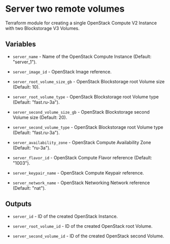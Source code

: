 # Server two remote volumes

Terraform module for creating a single OpenStack Compute V2 Instance with two
Blockstorage V3 Volumes.

## Variables

  * `server_name` - Name of the OpenStack Compute Instance
  (Default: "server_1").

  * `server_image_id` - OpenStack Image reference.

  * `server_root_volume_size_gb` - OpenStack Blockstorage root Volume size
  (Default: 10).

  * `server_root_volume_type` - OpenStack Blockstorage root Volume type
  (Default: "fast.ru-3a").

  * `server_second_volume_size_gb` - OpenStack Blockstorage second Volume size
  (Default: 20).

  * `server_second_volume_type` - OpenStack Blockstorage root Volume type
  (Default: "fast.ru-3a").

  * `server_availability_zone` - OpenStack Compute Availability Zone
  (Default: "ru-3a").

  * `server_flavor_id` - OpenStack Compute Flavor reference (Default: "1003").

  * `server_keypair_name` - OpenStack Compute Keypair reference.

  * `server_network_name` - OpenStack Networking Network reference
  (Default: "nat").

## Outputs

  * `server_id` - ID of the created OpenStack Instance.

  * `server_root_volume_id` - ID of the created OpenStack root Volume.

  * `server_second_volume_id` - ID of the created OpenStack second Volume.